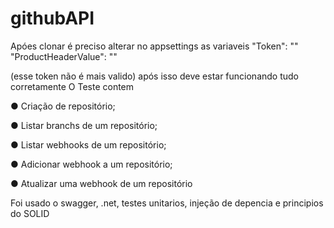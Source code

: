 # githubAPI
Apóes clonar é preciso alterar no appsettings as variaveis 
  "Token": ""
  "ProductHeaderValue": ""

(esse token não é mais valido) após isso deve estar funcionando tudo corretamente
O Teste contem

● Criação de repositório;

● Listar branchs de um repositório;

● Listar webhooks de um repositório;

● Adicionar webhook a um repositório;

● Atualizar uma webhook de um repositório

Foi usado o swagger, .net, testes unitarios, injeção de depencia e principios do SOLID 
